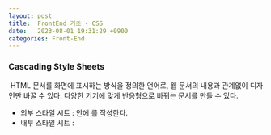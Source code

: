 ```yaml
---
layout: post
title:  FrontEnd 기초 - CSS
date:   2023-08-01 19:31:29 +0900
categories: Front-End
---
```

### Cascading Style Sheets

 HTML 문서를 화면에 표시하는 방식을 정의한 언어로, 웹 문서의 내용과 관계없이 디자인만 바꿀 수 있다. 다양한 기기에 맞게 반응형으로 바뀌는 문서를 만들 수 있다.

-   외부 스타일 시트 : <head> 안에 <link rel="stylesheet" href="\[.css 파일 경로\]">를 작성한다.
-   내부 스타일 시트 :  <style> 태그 사이에 css 규칙을 작성한다. 외부 스타일 시트보다 우선 적용된다.
-   인라인 스타일 : tag에서 style 속성을 사용하고 속성값으로 css 규칙을 작성한다. 내부 스타일 시트보다 우선 적용된다.

###  CSS selector

  HTML 문서에서 CSS 규칙을 적용할 요소를 정의한다. 기본선택자, 그룹선택자, 결합자, 의사클래스/요소로 나뉜다.

-   Universal selector (전체 선택자) : HTML 문서 내 모든 element를 선택한다. \* { style properties } 형식이다.
-   Type selector (유형 선택자) : 태그명을 이용하여 스타일을 적용할 태그를 선택한다. element { style properties } 형식
-   Class selector (클래스 선택자) : class가 적용된 모든 태그를 선택한다. .class-name { style properties } 형식
-   ID selector (ID 선택자) : id 특성 값을 비교하여, 동일한 id를 가진 태그를 선택한다. #id-value { style properties } 형식
-   Selector list (선택자 목록) : ,(comma)를 이용하여 선택자 그룹을 생성한다. element, element { style properties } 형식  
    
-   Descendant combinator (자손 결합자) : 첫번째 요소의 자손인 노드를 선택한다. selector1 selector2 { style properties } 형식
-   Child combinator (자식 결합자) : 첫 번째 요소의 바로 아래 자식인 노드를 선택한다. selector1 > selector2 { style properties } 형식
-   General sibling combinator (일반 형제 결합자) : 첫 번째 요소를 뒤따르면서 같은 부모를 공유하는 두 번째 요소를 모두 선택한다. former-element ~ target-element { style properties } 형식  
    
-   Adjacent sibling combinator (인접 형제 결합자) : 첫 번째 요소의 바로 뒤에 위치하면서 같은 부모를 공유하는 두번째 요소 선택한다. former-element + target-element { style properties } 형식

만약 같은 요소에 2개 이상의 CSS 규칙이 적용된 경우, !important 가 우선 적용되고, 그 다음은 구체적인 규칙, 그리고 마지막 규칙이 차례로 우선 적용된다.

#### Inheritance

부모 요소에 적용된 스타일은 자식 요소에게 상속이 되는 속성이 있고, 아닌 속성이 있다. 상속되는 속성으로 대표적인 것은 color가 있다. 반대로, 상속되지 않는 속성의 대표적인 예는 border이다. 사용 시 주의해서 결과를 확인하자.

### CSS 속성

 크기 단위의 길이 값으로는 px, cm, mm, in, em, rem 등이 있다. em은 부모의 글자 크기를 기준으로 배율을 잡는 것이고, rem은 문서의 루트에 있는 글자 크기(일반적으로 16px)를 기준으로 배율을 잡는다. 그 외에 상위 블록에 대한 백분율 단위를 쓰거나 auto로 설정할 수 있다.

 색상 단위는 red, blue 등의 키워드를 사용하거나, 16진수 표기법 혹은 함수형 표기법을 사용하는 RGB색상, 그리고 색상과 채도, 명도를 통해 특정 색을 표현하는 HSL 색상을 사용하여 나타낼 수 있다.

#### Font

-   font-family : 글꼴 지정 (font name).
-   font-size : 글자 크기 지정.
-   font-style : 글자 스타일 지정.
-   font-variant : 소문자를 작은 대문자(small-caps)로 변형.
-   font-weight : 글자 굵기 지정.
-   font : font에 관한 속성을 한번에 지정하는 단축형(short hand) 속성

#### Text

-   text-align : text 정렬 방식 지정
-   text-decoration : text 장식 지정.
-   text-indent : Text-block 첫 라인의 들여쓰기 지정.
-   text-transform : text 대문자화.
-   white-space : element 안의 공백 지정.
-   vertical-align : 수직 정렬 지정.
-   letter-spacing : 문자 간의 space 간격을 줄이거나 늘림.
-   word-spacing : 단어 간의 간격 지정.
-   line-height : 줄(행) 간격 지정.
-   color text : 색상 지정

#### background

-   background-color : 배경색을 지정.
-   background-image : 배경을 이미지로 지정.
-   background-attachment : 배경 이미지를 고정하거나 scroll여부를 지정.
-   background-repeat : 배경 그림의 반복 여부를 지정.
-   background-position : 배경 그림의 위치를 지정.
-   background : 배경 관련 속성을 한번에 지정.(font 속성과 달리 속성 값 순서에 구애 받지 않음.)
-   background-size : 배경 이미지 크기 조절
-   background-clip : 배경 적용 범위 조절

#### Box model

-   margin 속성은  box의 외부 둘레의 너비를 지정한다.  
    값이 1개일 경우 모든 면에 적용  
    2개일 경우 {위 아래}, {오른쪽 왼쪽}  
    3개의 경우 {top} {right left} {bottom}  
    4개이면 top, right, bottom, left 순으로 적용된다.  
    0 auto를 통해 가운데 정렬이 되도록 설정 가능하다.  
    margin끼리는 다른 box의 경계면인 border에 닿을 때까지 서로 상쇄되는 마진상쇄 현상이 일어날 수 있다.
-   padding 속성은 box의 내부 둘레의 너비를 지정한다. 값 적용 순서는 margin과 같다.
-   border는 box의 테두리로, 다음과 같은 키워드로 속성을 지정할 수 있다.  
    border-style : 선의 모양  
    border-width : 선이 굵기  
    border-color : 선의 색상  
    border-radius : 선의 모서리를 둥글게 만드는 속성  
    box-shadow : 그림자 효과

#### display

  display는 줄 바꿈이 일어나는 요소인 block과 linline으로 나눌 수 있다. block은 화면 전체의 가로 폭을 차지하며, block 레벨의 요소 안에는 inline 레벨 요소가 들어갈 수 있다. inline 요소는 줄 바꿈이 일어나지 않는, 행의 일부가 되는 요소로 content 너비만큼 가로 폭을 차지한다. width, height, margin-top, margin-bottom을 지정할 수 없어서 상하 여백은 line-height로 지정한다. inline-blick요소는 앞의 두 레벨 요소의 특징을 모두 갖는다. inline처럼 한줄에 표시 가능하고 width, height, margin 속성을 지정 가능하다. 마지막으로 display:none은 해당 요소를 화면에 표시하지 않는데, visibility:hidden과는 다르게 공간마저도 차지하지 않는다.

#### position

-   static(기본) : 상단, 좌측에서의 거리를 지정할 수 없다.
-   relative : top, left 거리를 지정할 수 있다.
-   absolute : 자신의 상위 box속에서의 top, left, right, bottom 등의 절대적인 위치를 지정한다.
-   fixed : 스크롤(scroll)이 일어나도 항상 화면상의 지정된 위치에 있다.

이 외에 float와 clear를 사용하여 박스 위치 배치와 속성 값 취소가 가능하다.

### Flexbox

Flexible box module은 인터페이스 내의 아이템들 간의 공간 배분과 정렬 기능을 제공하기 위한 1차원 레이아웃 모델로 설계되었다. display 속성을 이용하여 flex container를 생성할 수 있다.

  ▪ flex-direction : container 안의 item들의 나열되는 방향 (행/렬)  
  ▪ flex-wrap : container 안의 item들의 크기가 container의 크기 보다 클 때 줄 넘김 (2줄 이상이 됨)  
  ▪ flex-flow : 방향과 줄 넘김을 동시에 설정 (flex-direction + flex-wrap)  
  ▪ justify-content : 메인축의 정렬을 제어 (일렬로 선 방향의 시작점/끝점/간격)  
  ▪ align-items : 교차축의 정렬을 제어 (일렬과 수직인 방향의 시작점/끝점/간격)  
  ▪ align-content : wrap 속성에 의해서 여러 줄이 발생한 경우의 교차축 정렬

[CSS Flexbox Container (w3schools.com)](https://www.w3schools.com/css/css3_flexbox_container.asp) 에서 적절한 예시를  볼 수 있다.

#### Flex Item

  ▪ order : 각 item의 배치 순서 제어 (기본값은 0이고, 음수이면 앞에 온다)  
  ▪ flex-basis : item의 너비를 지정   
  ▪ flex-grow : item의 팽창 제어 (기본값 0, 음수는 불가능)  
  ▪ flex-shrink : item의 수축 제어  (기본값 1, 음수는 불가능)  
  ▪ flex : flex-grow, flex-shrink, flex-basis의 속성을 단축 지정  
  ▪ align-self : 특정 item의 교차 축 정렬(align-content)을 제거